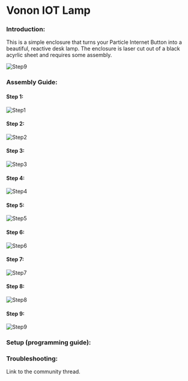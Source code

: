 # Vonon IOT Lamp

### Introduction:

This is a simple enclosure that turns your Particle Internet Button into a beautiful, reactive desk lamp. The enclosure is laser cut out of a black acyrlic sheet and requires some assembly.

![Step9](https://github.com/spark/vorono-iot-lamp/blob/master/images/iso-on.jpg)

### Assembly Guide:

#### Step 1:
![Step1](https://github.com/spark/vorono-iot-lamp/blob/master/images/top-01.JPG)

#### Step 2:
![Step2](https://github.com/spark/vorono-iot-lamp/blob/master/images/peeled.JPG)

#### Step 3:
![Step3](https://github.com/spark/vorono-iot-lamp/blob/master/images/step3.jpg)

#### Step 4:
![Step4](https://github.com/spark/vorono-iot-lamp/blob/master/images/step4.jpg)

#### Step 5:
![Step5](https://github.com/spark/vorono-iot-lamp/blob/master/images/step5.jpg)

#### Step 6:
![Step6](https://github.com/spark/vorono-iot-lamp/blob/master/images/step6.jpg)

#### Step 7:
![Step7](https://github.com/spark/vorono-iot-lamp/blob/master/images/top-open.jpg)

#### Step 8:
![Step8](https://github.com/spark/vorono-iot-lamp/blob/master/images/step7.jpg)

#### Step 9:
![Step9](https://github.com/spark/vorono-iot-lamp/blob/master/images/iso-on.jpg)


### Setup (programming guide):

### Troubleshooting:

Link to the community thread.
